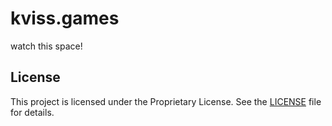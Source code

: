 # kviss.games
watch this space!

## License
This project is licensed under the Proprietary License. See the [LICENSE](LICENSE) file for details.
